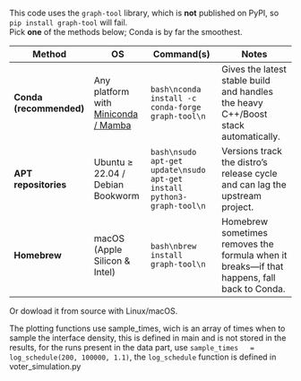 


This code uses the `graph-tool` library, which is **not** published on PyPI, so `pip install graph-tool` will fail.  
Pick **one** of the methods below; Conda is by far the smoothest.

| Method | OS | Command(s) | Notes |
|--------|----|------------|-------|
| **Conda (recommended)** | Any platform with [Miniconda / Mamba](https://docs.conda.io/en/latest/miniconda.html) | ```bash\nconda install -c conda-forge graph-tool\n``` | Gives the latest stable build and handles the heavy C++/Boost stack automatically. |
| **APT repositories** | Ubuntu ≥ 22.04 / Debian Bookworm | ```bash\nsudo apt-get update\nsudo apt-get install python3-graph-tool\n``` | Versions track the distro’s release cycle and can lag the upstream project. |
| **Homebrew** | macOS (Apple Silicon & Intel) | ```bash\nbrew install graph-tool\n``` |  Homebrew sometimes removes the formula when it breaks—if that happens, fall back to Conda. |

Or dowload it from source with Linux/macOS.


The plotting functions use sample_times, wich is an array of times when to sample the interface density, this is defined in main and is not stored in the results, for the runs present in the data part, use `sample_times   = log_schedule(200, 100000, 1.1)`, the `log_schedule` function is defined in voter_simulation.py


